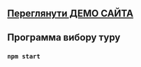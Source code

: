<h2><a href="http://tour-react.zzz.com.ua/">Переглянути ДЕМО САЙТА</a></h2>

<h2>Программа вибору туру</h2>

### `npm start`